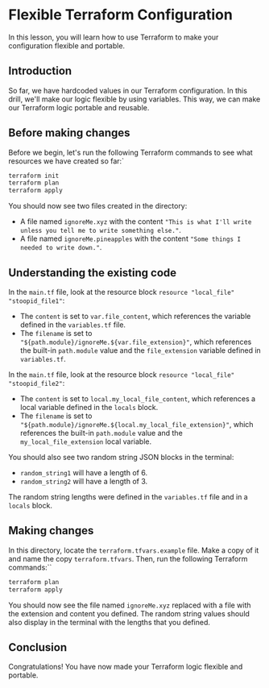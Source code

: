 # Flexible Terraform Configuration

In this lesson, you will learn how to use Terraform to make your configuration flexible and portable.

## Introduction

So far, we have hardcoded values in our Terraform configuration. In this drill, we'll make our logic flexible by using variables. This way, we can make our Terraform logic portable and reusable.

## Before making changes

Before we begin, let's run the following Terraform commands to see what resources we have created so far:`

```bash
terraform init
terraform plan
terraform apply
```

 You should now see two files created in the directory:

- A file named `ignoreMe.xyz` with the content `"This is what I'll write unless you tell me to write something else."`.
- A file named `ignoreMe.pineapples` with the content `"Some things I needed to write down."`.

## Understanding the existing code

In the `main.tf` file, look at the resource block `resource "local_file" "stoopid_file1"`:

- The `content` is set to `var.file_content`, which references the variable defined in the `variables.tf` file.
- The `filename` is set to `"${path.module}/ignoreMe.${var.file_extension}"`, which references the built-in `path.module` value and the `file_extension` variable defined in `variables.tf`.

In the `main.tf` file, look at the resource block `resource "local_file" "stoopid_file2"`:

- The `content` is set to `local.my_local_file_content`, which references a local variable defined in the `locals` block.
- The `filename` is set to `"${path.module}/ignoreMe.${local.my_local_file_extension}"`, which references the built-in `path.module` value and the `my_local_file_extension` local variable.

You should also see two random string JSON blocks in the terminal:

- `random_string1` will have a length of 6.
- `random_string2` will have a length of 3.

The random string lengths were defined in the `variables.tf` file and in a `locals` block.

## Making changes

In this directory, locate the `terraform.tfvars.example` file. Make a copy of it and name the copy `terraform.tfvars`. Then, run the following Terraform commands:``

```bash
terraform plan
terraform apply
```

 You should now see the file named `ignoreMe.xyz` replaced with a file with the extension and content you defined. The random string values should also display in the terminal with the lengths that you defined.

## Conclusion

Congratulations! You have now made your Terraform logic flexible and portable.

[//]: # (End of file drills/2-variables-and-interpolation/README.md)